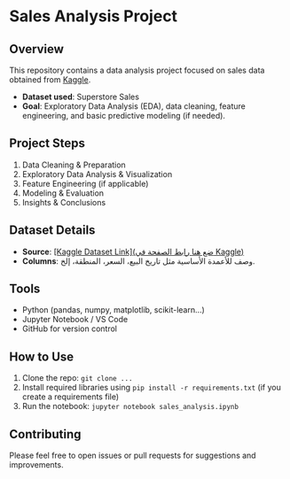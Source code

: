 # Sales Analysis Project

## Overview
This repository contains a data analysis project focused on sales data obtained from [Kaggle](https://kaggle.com).
- **Dataset used**: Superstore Sales 
- **Goal**: Exploratory Data Analysis (EDA), data cleaning, feature engineering, and basic predictive modeling (if needed).

## Project Steps
1. Data Cleaning & Preparation
2. Exploratory Data Analysis & Visualization
3. Feature Engineering (if applicable)
4. Modeling & Evaluation
5. Insights & Conclusions

## Dataset Details
- **Source**: [[Kaggle Dataset Link](ضع هنا رابط الصفحة في Kaggle)](https://www.kaggle.com/datasets/vivek468/superstore-dataset-final/data)
- **Columns**: وصف للأعمدة الأساسية مثل تاريخ البيع، السعر، المنطقة، إلخ.

## Tools
- Python (pandas, numpy, matplotlib, scikit-learn...)
- Jupyter Notebook / VS Code
- GitHub for version control

## How to Use
1. Clone the repo: `git clone ...`
2. Install required libraries using `pip install -r requirements.txt` (if you create a requirements file)
3. Run the notebook: `jupyter notebook sales_analysis.ipynb`

## Contributing
Please feel free to open issues or pull requests for suggestions and improvements.

